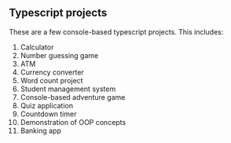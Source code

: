 ## Typescript projects

These are a few console-based typescript projects. This includes:

1.  Calculator
2.  Number guessing game
3.  ATM
4.  Currency converter
5.  Word count project
6.  Student management system
7.  Console-based adventure game
8.  Quiz application
9.  Countdown timer
10.  Demonstration of OOP concepts
11.  Banking app
